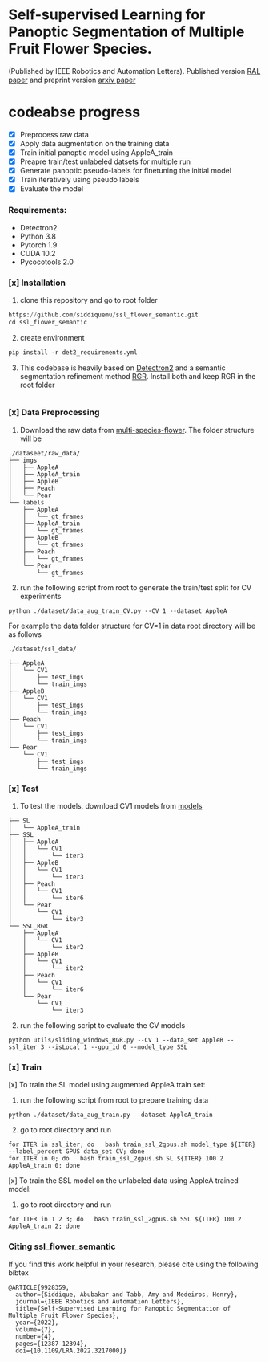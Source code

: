 # Self-supervised Learning for Panoptic Segmentation of Multiple Fruit Flower Species.
(Published by IEEE Robotics and Automation Letters). Published version [RAL paper](https://ieeexplore.ieee.org/document/9928359) and preprint version [arxiv paper](https://arxiv.org/abs/2209.04618)

# codeabse progress
- [x] Preprocess raw data
- [x] Apply data augmentation on the training data
- [x] Train initial panoptic model using AppleA_train
- [x] Preapre train/test unlabeled datsets for multiple run
- [x] Generate panoptic pseudo-labels for finetuning the initial model
- [x] Train iteratively using pseudo labels
- [x] Evaluate the model

### Requirements: ###
* Detectron2
* Python 3.8
* Pytorch 1.9
* CUDA 10.2
* Pycocotools 2.0

### [x] Installation ###

1. clone this repository and go to root folder
```python
https://github.com/siddiquemu/ssl_flower_semantic.git
cd ssl_flower_semantic
```
2. create environment
```python
pip install -r det2_requirements.yml
```
3. This codebase is heavily based on [Detectron2](https://github.com/facebookresearch/detectron2) and a semantic segmentation refinement method [RGR](https://bitbucket.org/phil_dias/rgr-public/src/master/). Install both and keep RGR in the root folder

```./ssl_flower_semantic/
```

### [x] Data Preprocessing ###
1. Download the raw data from [multi-species-flower](https://drive.google.com/drive/folders/1GXZTdeVZIvpU0F3oddjCqbTNi3VjxRNY?usp=sharing). The folder structure will be
```
./dataseet/raw_data/
├── imgs
│   ├── AppleA
│   ├── AppleA_train
│   ├── AppleB
│   ├── Peach
│   └── Pear
└── labels
    ├── AppleA
    │   └── gt_frames
    ├── AppleA_train
    │   └── gt_frames
    ├── AppleB
    │   └── gt_frames
    ├── Peach
    │   └── gt_frames
    └── Pear
        └── gt_frames
```
2. run the following script from root to generate the train/test split for CV experiments
```
python ./dataset/data_aug_train_CV.py --CV 1 --dataset AppleA
```

For example the data folder structure for CV=1 in data root directory will be as follows
```
./dataset/ssl_data/
```
```
├── AppleA
│   └── CV1
│       ├── test_imgs
│       └── train_imgs
├── AppleB
│   └── CV1
│       ├── test_imgs
│       └── train_imgs
├── Peach
│   └── CV1
│       ├── test_imgs
│       └── train_imgs
└── Pear
    └── CV1
        ├── test_imgs
        └── train_imgs
```

### [x] Test ###
1. To test the models, download CV1 models from [models](https://drive.google.com/drive/folders/1vzpWOZmsXKS2NdFhIV1Vw9VcMhi669TQ?usp=sharing)
```
├── SL
│   └── AppleA_train
├── SSL
│   ├── AppleA
│   │   └── CV1
│   │       └── iter3
│   ├── AppleB
│   │   └── CV1
│   │       └── iter3
│   ├── Peach
│   │   └── CV1
│   │       └── iter6
│   └── Pear
│       └── CV1
│           └── iter3
└── SSL_RGR
    ├── AppleA
    │   └── CV1
    │       └── iter2
    ├── AppleB
    │   └── CV1
    │       └── iter2
    ├── Peach
    │   └── CV1
    │       └── iter6
    └── Pear
        └── CV1
            └── iter3
```
2. run the following script to evaluate the CV models

```
python utils/sliding_windows_RGR.py --CV 1 --data_set AppleB --ssl_iter 3 --isLocal 1 --gpu_id 0 --model_type SSL
```

### [x] Train ###
[x] To train the SL model using augmented AppleA train set:
1. run the following script from root to prepare training data

```
python ./dataset/data_aug_train.py --dataset AppleA_train
```
2.  go to root directory and run

```
for ITER in ssl_iter; do   bash train_ssl_2gpus.sh model_type ${ITER} --label_percent GPUS data_set CV; done
for ITER in 0; do   bash train_ssl_2gpus.sh SL ${ITER} 100 2 AppleA_train 0; done
```

[x] To train the SSL model on the unlabeled data using AppleA trained model:

1.  go to root directory and run

```
for ITER in 1 2 3; do   bash train_ssl_2gpus.sh SSL ${ITER} 100 2 AppleA_train 2; done
```

### Citing ssl_flower_semantic ###
If you find this work helpful in your research, please cite using the following bibtex
```
@ARTICLE{9928359,
  author={Siddique, Abubakar and Tabb, Amy and Medeiros, Henry},
  journal={IEEE Robotics and Automation Letters}, 
  title={Self-Supervised Learning for Panoptic Segmentation of Multiple Fruit Flower Species}, 
  year={2022},
  volume={7},
  number={4},
  pages={12387-12394},
  doi={10.1109/LRA.2022.3217000}}

```
